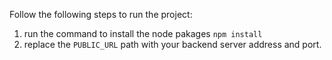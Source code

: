 Follow the following steps to run the project:

1. run the command to install the node pakages `npm install`
2. replace the `PUBLIC_URL` path with your backend server address and port.

